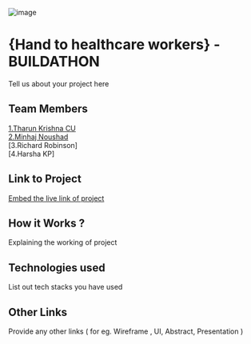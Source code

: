 ![image](IMG-20240925-WA0030.jpg)

# {Hand to healthcare workers} - BUILDATHON
Tell us about your project here

## Team Members
[1.Tharun Krishna CU](THARUN-KRSHN)   
[2.Minhaj Noushad](Minhaj401)   
[3.Richard Robinson]   
[4.Harsha KP]   

## Link to Project
[Embed the live link of project](live_link)

## How it Works ?
Explaining the working of project  

## Technologies used
List out tech stacks you have used

## Other Links
Provide any other links ( for eg. Wireframe , UI, Abstract, Presentation )
